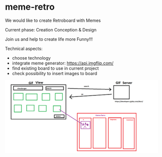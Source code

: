 # meme-retro
We would like to create Retroboard with Memes

Current phase: Creation Conception & Design

Join us and help to create life more Funny!!!

Technical aspects:
 - choose technology
 - integrate meme generator: https://api.imgflip.com/
 - find existing board to use in current project
 - check possibility to insert images to board


![alt text](https://github.com/Kondziela/meme-retro/blob/master/memeretro.png)
